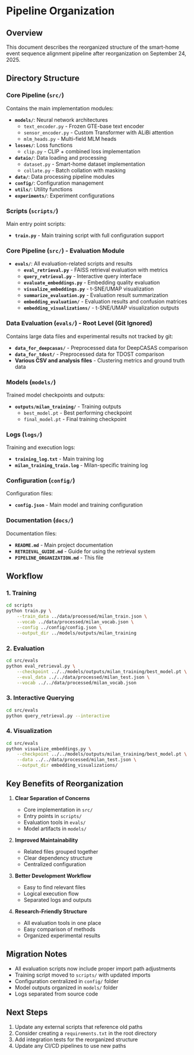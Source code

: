 # Pipeline Organization

## Overview
This document describes the reorganized structure of the smart-home event sequence alignment pipeline after reorganization on September 24, 2025.

## Directory Structure

### Core Pipeline (`src/`)
Contains the main implementation modules:
- **`models/`**: Neural network architectures
  - `text_encoder.py` - Frozen GTE-base text encoder
  - `sensor_encoder.py` - Custom Transformer with ALiBi attention
  - `mlm_heads.py` - Multi-field MLM heads
- **`losses/`**: Loss functions
  - `clip.py` - CLIP + combined loss implementation
- **`dataio/`**: Data loading and processing
  - `dataset.py` - Smart-home dataset implementation
  - `collate.py` - Batch collation with masking
- **`data/`**: Data processing pipeline modules
- **`config/`**: Configuration management
- **`utils/`**: Utility functions
- **`experiments/`**: Experiment configurations

### Scripts (`scripts/`)
Main entry point scripts:
- **`train.py`** - Main training script with full configuration support

### Core Pipeline (`src/`) - Evaluation Module
- **`evals/`**: All evaluation-related scripts and results
  - **`eval_retrieval.py`** - FAISS retrieval evaluation with metrics
  - **`query_retrieval.py`** - Interactive query interface
  - **`evaluate_embeddings.py`** - Embedding quality evaluation
  - **`visualize_embeddings.py`** - t-SNE/UMAP visualization
  - **`summarize_evaluation.py`** - Evaluation result summarization
  - **`embedding_evaluation/`** - Evaluation results and confusion matrices
  - **`embedding_visualizations/`** - t-SNE/UMAP visualization outputs

### Data Evaluation (`evals/`) - Root Level (Git Ignored)
Contains large data files and experimental results not tracked by git:
- **`data_for_deepcasas/`** - Preprocessed data for DeepCASAS comparison
- **`data_for_tdost/`** - Preprocessed data for TDOST comparison
- **Various CSV and analysis files** - Clustering metrics and ground truth data

### Models (`models/`)
Trained model checkpoints and outputs:
- **`outputs/milan_training/`** - Training outputs
  - `best_model.pt` - Best performing checkpoint
  - `final_model.pt` - Final training checkpoint

### Logs (`logs/`)
Training and execution logs:
- **`training_log.txt`** - Main training log
- **`milan_training_train.log`** - Milan-specific training log

### Configuration (`config/`)
Configuration files:
- **`config.json`** - Main model and training configuration

### Documentation (`docs/`)
Documentation files:
- **`README.md`** - Main project documentation
- **`RETRIEVAL_GUIDE.md`** - Guide for using the retrieval system
- **`PIPELINE_ORGANIZATION.md`** - This file

## Workflow

### 1. Training
```bash
cd scripts
python train.py \
    --train_data ../data/processed/milan_train.json \
    --vocab ../data/processed/milan_vocab.json \
    --config ../config/config.json \
    --output_dir ../models/outputs/milan_training
```

### 2. Evaluation
```bash
cd src/evals
python eval_retrieval.py \
    --checkpoint ../../models/outputs/milan_training/best_model.pt \
    --eval_data ../../data/processed/milan_test.json \
    --vocab ../../data/processed/milan_vocab.json
```

### 3. Interactive Querying
```bash
cd src/evals
python query_retrieval.py --interactive
```

### 4. Visualization
```bash
cd src/evals
python visualize_embeddings.py \
    --checkpoint ../../models/outputs/milan_training/best_model.pt \
    --data ../../data/processed/milan_test.json \
    --output_dir embedding_visualizations/
```

## Key Benefits of Reorganization

1. **Clear Separation of Concerns**
   - Core implementation in `src/`
   - Entry points in `scripts/`
   - Evaluation tools in `evals/`
   - Model artifacts in `models/`

2. **Improved Maintainability**
   - Related files grouped together
   - Clear dependency structure
   - Centralized configuration

3. **Better Development Workflow**
   - Easy to find relevant files
   - Logical execution flow
   - Separated logs and outputs

4. **Research-Friendly Structure**
   - All evaluation tools in one place
   - Easy comparison of methods
   - Organized experimental results

## Migration Notes

- All evaluation scripts now include proper import path adjustments
- Training script moved to `scripts/` with updated imports
- Configuration centralized in `config/` folder
- Model outputs organized in `models/` folder
- Logs separated from source code

## Next Steps

1. Update any external scripts that reference old paths
2. Consider creating a `requirements.txt` in the root directory
3. Add integration tests for the reorganized structure
4. Update any CI/CD pipelines to use new paths
